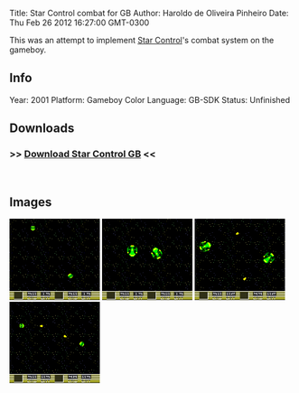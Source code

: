 Title: Star Control combat for GB
Author: Haroldo de Oliveira Pinheiro
Date: Thu Feb 26 2012 16:27:00 GMT-0300

This was an attempt to implement [Star Control]'s combat system on the gameboy.

## Info
Year: 2001
Platform: Gameboy Color
Language: GB-SDK
Status: Unfinished

## Downloads
### >> [Download Star Control GB](downloads/keystone.zip "Star Control combat engine for GB") <<
<br>

## Images

<div class="ContentFlow">
	<div class="flow">
		<img class="item" src="star-control-combat-engine-gameboy-color/TESTSHIP-1.png" />
		<img class="item" src="star-control-combat-engine-gameboy-color/TESTSHIP-2.png" />
		<img class="item" src="star-control-combat-engine-gameboy-color/TESTSHIP-3.png" />
		<img class="item" src="star-control-combat-engine-gameboy-color/TESTSHIP-4.png" />
	</div>
</div>

[Star Control]: (http://sc2.sourceforge.net/screenshots.php)